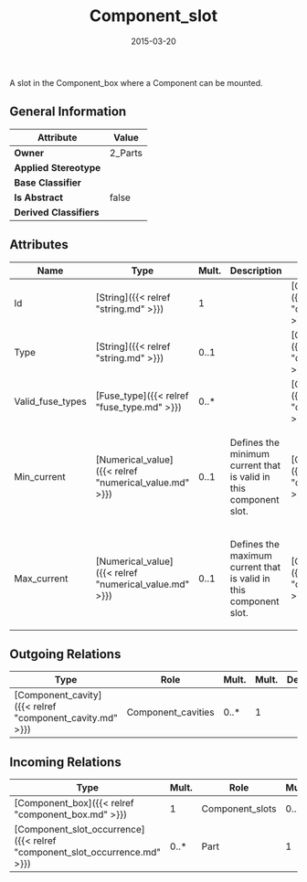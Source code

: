 ﻿---
title: Component_slot
toc: false
type: specs
date: "2015-03-20"
draft: false
specification: KBL
version: 2.4.sr1
documentType: "Recommendation"
elementType: Class
classes:
  - Component_slot
menu_name: kbl-2.4.sr1
---
A slot in the Component_box where a Component can be mounted.

## General Information

| Attribute               | Value |
|-------------------------|-------|
| **Owner**               | 2_Parts |
| **Applied Stereotype**  |   |
| **Base Classifier**     |   |
| **Is Abstract**         | false |
| **Derived Classifiers** |   |

## Attributes
|  Name  |  Type  |  Mult.  |  Description  |  Owning Classifier  |
|--------|--------|---------|---------------|--------------|
|Id | [String]({{< relref "string.md" >}}) | 1 |  | [Component_slot]({{< relref "component_slot.md" >}}) |
|Type | [String]({{< relref "string.md" >}}) | 0..1 |  | [Component_slot]({{< relref "component_slot.md" >}}) |
|Valid_fuse_types | [Fuse_type]({{< relref "fuse_type.md" >}}) | 0..* |  | [Component_slot]({{< relref "component_slot.md" >}}) |
|Min_current | [Numerical_value]({{< relref "numerical_value.md" >}}) | 0..1 | <p> Defines the minimum current that is valid in this component slot.      </p> | [Component_slot]({{< relref "component_slot.md" >}}) |
|Max_current | [Numerical_value]({{< relref "numerical_value.md" >}}) | 0..1 | <p> Defines the maximum current that is valid in this component slot.      </p> | [Component_slot]({{< relref "component_slot.md" >}}) |

## Outgoing Relations
|    Type  |   Role   |   Mult.   |   Mult.   |   Description   |
|----------|----------|-----------|-----------|-----------------|
| [Component_cavity]({{< relref "component_cavity.md" >}}) | Component_cavities | 0..* | 1 |  |
##  Incoming Relations
|    Type  |   Mult.  |   Role    |   Mult.   |   Description  |
|----------|----------|-----------|-----------|----------------|
| [Component_box]({{< relref "component_box.md" >}}) | 1 | Component_slots | 0..* |  |
| [Component_slot_occurrence]({{< relref "component_slot_occurrence.md" >}}) | 0..* | Part | 1 |  |
